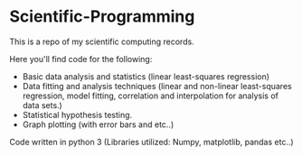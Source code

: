 # Scientific-Programming

This is a repo of my scientific computing records.

Here you'll find code for the following:


 - Basic data analysis and statistics (linear least-squares regression)
 - Data fitting and analysis techniques (linear and non-linear least-squares regression, model fitting, correlation and interpolation for analysis of data sets.)
 - Statistical hypothesis testing.
 - Graph plotting (with error bars and etc..)

Code written in python 3 (Libraries utilized: Numpy, matplotlib, pandas etc..) 
